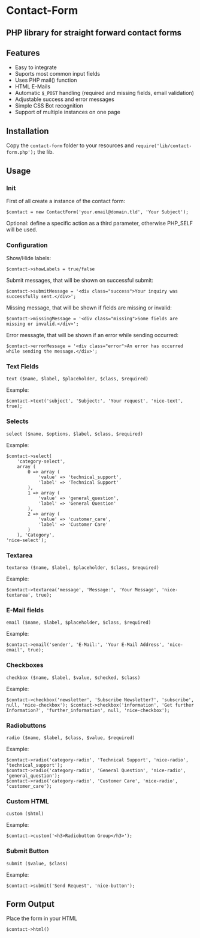 # Contact-Form

## PHP library for straight forward contact forms

## Features

* Easy to integrate
* Suports most common input fields
* Uses PHP mail() function
* HTML E-Mails
* Automatic `$_POST` handling (required and missing fields, email validation)
* Adjustable success and error messages
* Simple CSS Bot recognition
* Support of multiple instances on one page

## Installation

Copy the `contact-form` folder to your resources and `require('lib/contact-form.php');` the lib.

## Usage

### Init

First of all create a instance of the contact form:

`$contact = new ContactForm('your.email@domain.tld', 'Your Subject');`

Optional: define a specific action as a third parameter, otherwise PHP_SELF will be used.

### Configuration

Show/Hide labels:

`$contact->showLabels = true/false`

Submit messages, that will be shown on successful submit:

`$contact->submitMessage = '<div class="success">Your inquiry was successfully sent.</div>';`

Missing message, that will be shown if fields are missing or invalid:

`$contact->missingMessage = '<div class="missing">Some fields are missing or invalid.</div>';`

Error messagte, that will be shown if an error while sending occurred:

`$contact->errorMessage = '<div class="error">An error has occurred while sending the message.</div>';`

### Text Fields

`text ($name, $label, $placeholder, $class, $required)`

Example:

`$contact->text('subject', 'Subject:', 'Your request', 'nice-text', true);`

### Selects

`select ($name, $options, $label, $class, $required)`

Example:

    $contact->select(  
        'category-select', 
        array (
            0 => array (
                'value' => 'technical_support',
                'label' => 'Technical Support'
            ),
            1 => array (
                'value' => 'general_question',
                'label' => 'General Question'
            ),
            2 => array (
                'value' => 'customer_care',
                'label' => 'Customer Care'
            )
        ), 'Category', 
    'nice-select');

### Textarea

`textarea ($name, $label, $placeholder, $class, $required)`

Example:

`$contact->textarea('message', 'Message:', 'Your Message', 'nice-textarea', true);`

### E-Mail fields

`email ($name, $label, $placeholder, $class, $required)`

Example:

`$contact->email('sender', 'E-Mail:', 'Your E-Mail Address', 'nice-email', true);`

### Checkboxes

`checkbox ($name, $label, $value, $checked, $class)`

Example:

`$contact->checkbox('newsletter', 'Subscribe Newsletter?', 'subscribe', null, 'nice-checkbox');
$contact->checkbox('information', 'Get further Information?', 'further_information', null, 'nice-checkbox');`

### Radiobuttons

`radio ($name, $label, $class, $value, $required)`

Example:

    $contact->radio('category-radio', 'Technical Support', 'nice-radio', 'technical_support');  
    $contact->radio('category-radio', 'General Question', 'nice-radio', 'general_question');  
    $contact->radio('category-radio', 'Customer Care', 'nice-radio', 'customer_care');

### Custom HTML

`custom ($html)`

Example:

`$contact->custom('<h3>Radiobutton Group</h3>');`

### Submit Button

`submit ($value, $class)`

Example:

`$contact->submit('Send Request', 'nice-button');`

## Form Output

Place the form in your HTML

`$contact->html()`
